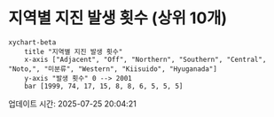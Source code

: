# 지역별 지진 발생 횟수 (상위 10개)

```mermaid
xychart-beta
    title "지역별 지진 발생 횟수"
    x-axis ["Adjacent", "Off", "Northern", "Southern", "Central", "Noto,", "미분류", "Western", "Kiisuido", "Hyuganada"]
    y-axis "발생 횟수" 0 --> 2001
    bar [1999, 74, 17, 15, 8, 8, 6, 5, 5, 5]
```

업데이트 시간: 2025-07-25 20:04:21
